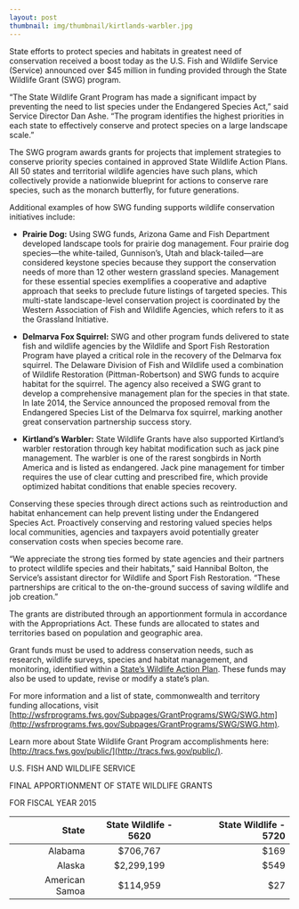 ```yaml
---
layout: post
thumbnail: img/thumbnail/kirtlands-warbler.jpg
---
```


State efforts to protect species and habitats in greatest need of conservation received a boost today as ­the U.S. Fish and Wildlife Service (Service) announced over $45 million in funding provided through the State Wildlife Grant (SWG) program.

“The State Wildlife Grant Program has made a significant impact by preventing the need to list species under the Endangered Species Act,” said Service Director Dan Ashe. “The program identifies the highest priorities in each state to effectively conserve and protect species on a large landscape scale.”

The SWG program awards grants for projects that implement strategies to conserve priority species contained in approved State Wildlife Action Plans. All 50 states and territorial wildlife agencies have such plans, which collectively provide a nationwide blueprint for actions to conserve rare species, such as the monarch butterfly, for future generations.  

Additional examples of how SWG funding supports wildlife conservation initiatives include:

 - **Prairie Dog:**  Using SWG funds, Arizona Game and Fish Department developed landscape tools for prairie dog management. Four prairie dog species—the white-tailed, Gunnison’s, Utah and black-tailed—are considered keystone species because they support the conservation needs of more than 12 other western grassland species. Management for these essential species exemplifies a cooperative and adaptive approach that seeks to preclude future listings of targeted species. This multi-state landscape-level conservation project is coordinated by the Western Association of Fish and Wildlife Agencies, which refers to it as the Grassland Initiative. 

 - **Delmarva Fox Squirrel:** SWG and other program funds delivered to state fish and wildlife agencies by the Wildlife and Sport Fish Restoration Program have played a critical role in the recovery of the Delmarva fox squirrel. The Delaware Division of Fish and Wildlife used a combination of Wildlife Restoration (Pittman-Robertson) and SWG funds to acquire habitat for the squirrel. The agency also received a SWG grant to develop a comprehensive management plan for the species in that state. In late 2014, the Service announced the proposed removal from the Endangered Species List of the Delmarva fox squirrel, marking another great conservation partnership success story.
 
 - **Kirtland’s Warbler:**  State Wildlife Grants have also supported Kirtland’s warbler restoration through key habitat modification such as jack pine management. The warbler is one of the rarest songbirds in North America and is listed as endangered. Jack pine management for timber requires the use of clear cutting and prescribed fire, which provide optimized habitat conditions that enable species recovery.

Conserving these species through direct actions such as reintroduction and habitat enhancement can help prevent listing under the Endangered Species Act. Proactively conserving and restoring valued species helps local communities, agencies and taxpayers avoid potentially greater conservation costs when species become rare.  

“We appreciate the strong ties formed by state agencies and their partners to protect wildlife species and their habitats,” said Hannibal Bolton, the Service’s assistant director for Wildlife and Sport Fish Restoration. “These partnerships are critical to the on-the-ground success of saving wildlife and job creation.”  

The grants are distributed through an apportionment formula in accordance with the Appropriations Act. These funds are allocated to states and territories based on population and geographic area.

Grant funds must be used to address conservation needs, such as research, wildlife surveys, species and habitat management, and monitoring, identified within a [State’s Wildlife Action Plan](http://www.teaming.com/state-wildlife-action-plans-swaps). These funds may also be used to update, revise or modify a state’s plan.

For more information and a list of state, commonwealth and territory funding allocations, visit [http://wsfrprograms.fws.gov/Subpages/GrantPrograms/SWG/SWG.htm](http://wsfrprograms.fws.gov/Subpages/GrantPrograms/SWG/SWG.htm). 

Learn more about State Wildlife Grant Program accomplishments here: [http://tracs.fws.gov/public/](http://tracs.fws.gov/public/).

U.S. FISH AND WILDLIFE SERVICE

FINAL APPORTIONMENT OF STATE WILDLIFE GRANTS

FOR FISCAL YEAR 2015

| State          | State Wildlife - 5620  | State Wildlife - 5720  |
| --------------:|:----------------------:| ----------------------:|
| Alabama        | $706,767               | $169                   |
| Alaska         | $2,299,199             | $549                   |
| American Samoa | $114,959               | $27                    |
